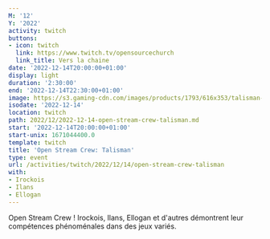 ```yaml
---
M: '12'
Y: '2022'
activity: twitch
buttons:
- icon: twitch
  link: https://www.twitch.tv/opensourcechurch
  link_title: Vers la chaine
date: '2022-12-14T20:00:00+01:00'
display: light
duration: '2:30:00'
end: '2022-12-14T22:30:00+01:00'
image: https://s3.gaming-cdn.com/images/products/1793/616x353/talisman-digital-edition-pc-mac-jeu-steam-cover.jpg
isodate: '2022-12-14'
location: twitch
path: 2022/12/2022-12-14-open-stream-crew-talisman.md
start: '2022-12-14T20:00:00+01:00'
start-unix: 1671044400.0
template: twitch
title: 'Open Stream Crew: Talisman'
type: event
url: /activities/twitch/2022/12/14/open-stream-crew-talisman
with:
- Irockois
- Ilans
- Ellogan
---
```

Open Stream Crew ! Irockois, Ilans, Ellogan et d'autres démontrent leur compétences phénoménales dans des jeux variés.